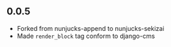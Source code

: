 ## 0.0.5

- Forked from nunjucks-append to nunjucks-sekizai
- Made `render_block` tag conform to django-cms
